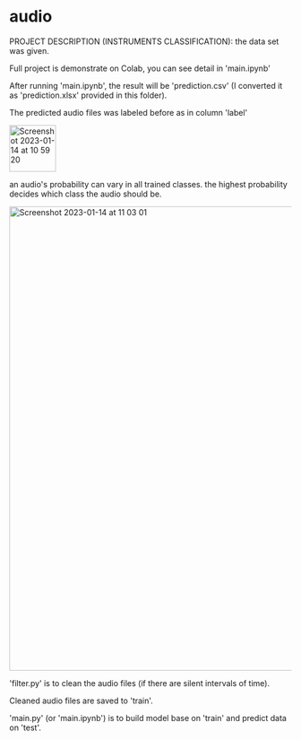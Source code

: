 # audio
PROJECT DESCRIPTION (INSTRUMENTS CLASSIFICATION): the data set was given. 


Full project is demonstrate on Colab, you can see detail in 'main.ipynb'


After running 'main.ipynb', the result will be 'prediction.csv' (I converted it as 'prediction.xlsx' provided in this folder).

The predicted audio files was labeled before as in column 'label'

<img width="83" alt="Screenshot 2023-01-14 at 10 59 20" src="https://user-images.githubusercontent.com/107643269/212449726-4b121a90-9f13-4e9c-8efc-a67f85ea5173.png">

an audio's probability can vary  in all trained classes. the highest probability decides which class the audio should be. 

<img width="828" alt="Screenshot 2023-01-14 at 11 03 01" src="https://user-images.githubusercontent.com/107643269/212449839-bc8a0a69-7931-484d-bd9f-9f436fff3b98.png">


'filter.py' is to clean the audio files (if there are silent intervals of time). 

Cleaned audio files are saved to 'train'. 

'main.py' (or 'main.ipynb') is to build model base on 'train' and predict data on 'test'.





